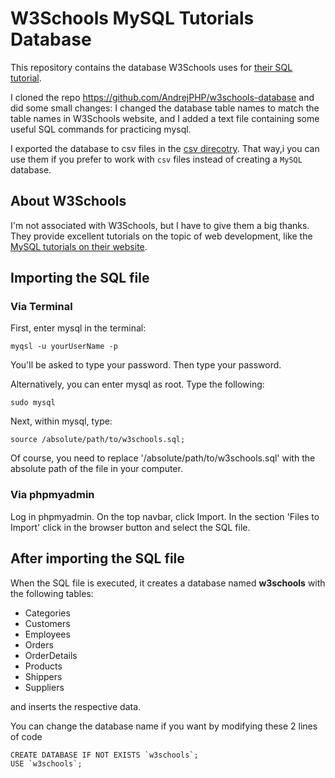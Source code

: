 # W3Schools MySQL Tutorials Database

This repository contains the database W3Schools uses for [their SQL tutorial](https://www.w3schools.com/sql/default.asp).

I cloned the repo https://github.com/AndrejPHP/w3schools-database and did some small changes: I changed the database table names to match the table names in W3Schools website, and I added a text file containing some useful SQL commands for practicing mysql.

I exported the database to csv files in the [csv direcotry](./csv). That way,i you can use them if you prefer to work with `csv` files instead of creating a `MySQL` database.

## About W3Schools

I'm not associated with W3Schools, but I have to give them a big thanks. They provide excellent tutorials on the topic of web development, like the [MySQL tutorials on their website](https://www.w3schools.com/sql/trysql.asp?filename=trysql_select_all).

## Importing the SQL file

### Via Terminal

First, enter mysql in the terminal:

```
myqsl -u yourUserName -p
```

You'll be asked to type your password. Then type your password.

Alternatively, you can enter mysql as root. Type the following:

```
sudo mysql
```

Next, within mysql, type:

```
source /absolute/path/to/w3schools.sql;
```

Of course, you need to replace '/absolute/path/to/w3schools.sql' with the absolute path of the file in your computer.

### Via phpmyadmin

Log in phpmyadmin. On the top navbar, click Import. In the section 'Files to Import' click in the browser button and select the SQL file.

## After importing the SQL file

When the SQL file is executed, it creates a database named __w3schools__ with the following tables:

- Categories
- Customers
- Employees
- Orders
- OrderDetails
- Products
- Shippers
- Suppliers
    
and inserts the respective data. 

You can change the database name if you want by modifying these 2 lines of code

```mysql
CREATE DATABASE IF NOT EXISTS `w3schools`;
USE `w3schools`;
```
